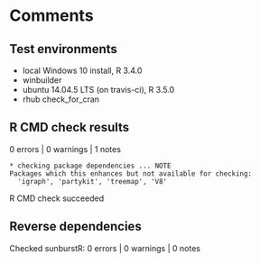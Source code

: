 # Comments


## Test environments
* local Windows 10 install, R 3.4.0
* winbuilder
* ubuntu 14.04.5 LTS (on travis-ci), R 3.5.0
* rhub check_for_cran

## R CMD check results

0 errors | 0 warnings | 1 notes

```
* checking package dependencies ... NOTE
Packages which this enhances but not available for checking:
  'igraph', 'partykit', 'treemap', 'V8'
```

R CMD check succeeded

## Reverse dependencies

Checked sunburstR: 0 errors | 0 warnings | 0 notes


